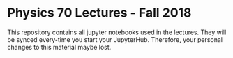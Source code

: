 # Physics 70 Lectures - Fall 2018


This repository contains all jupyter notebooks used in the lectures. They will be synced every-time you start your JupyterHub. Therefore, your personal changes to this material maybe lost. 
